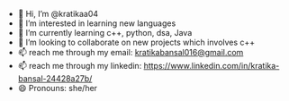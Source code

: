 - 👋 Hi, I’m @kratikaa04
- 👀 I’m interested in learning new languages
- 🌱 I’m currently learning c++, python, dsa, Java
- 💞️ I’m looking to collaborate on new projects which involves c++
- 📫 reach me through my email: kratikabansal016@gmail.com
- 📫 reach me through my linkedin: https://www.linkedin.com/in/kratika-bansal-24428a27b/
- 😄 Pronouns: she/her


<!---
kratikaa04/kratikaa04 is a ✨ special ✨ repository because its `README.md` (this file) appears on your GitHub profile.
You can click the Preview link to take a look at your changes.
--->
